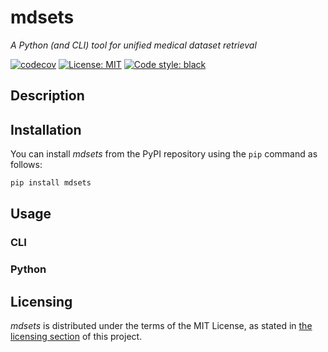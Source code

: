 # mdsets

*A Python (and CLI) tool for unified medical dataset retrieval*

[![codecov](https://codecov.io/gh/sebasarango1180/mdsets/branch/master/graph/badge.svg)](https://codecov.io/gh/sebasarango1180/mdsets)
[![License: MIT](https://img.shields.io/badge/License-MIT-yellow.svg)](LICENSE.md)
[![Code style: black](https://img.shields.io/badge/code%20style-black-000000.svg)](https://github.com/psf/black)

## Description

## Installation
You can install *mdsets* from the PyPI repository using the `pip` command as follows:
```bash
pip install mdsets
```

## Usage

### CLI

### Python

## Licensing

*mdsets* is distributed under the terms of the MIT License, as stated in [the licensing section](LICENSE.md) of this project.